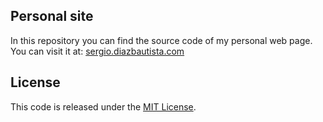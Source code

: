 ## Personal site

In this repository you can find the source code of my personal web page. You can visit it at: [sergio.diazbautista.com](http://sergio.diazbautista.com "Sergio Díaz Bautista")

## License

This code is released under the [MIT License](http://www.opensource.org/licenses/MIT).
